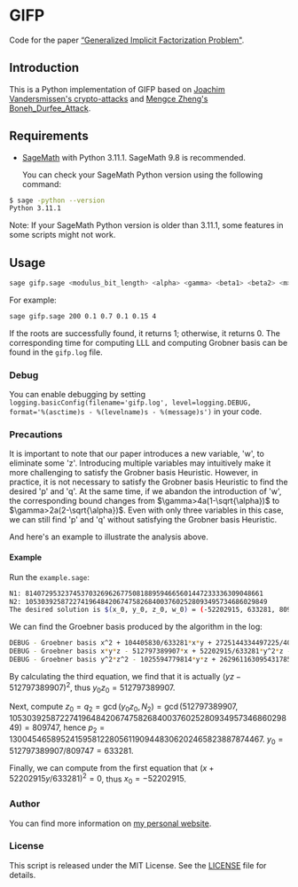 # GIFP

Code for the paper [“Generalized Implicit Factorization Problem"](https://eprint.iacr.org/2023/1562.pdf).

## Introduction

This is a Python implementation of GIFP based on [Joachim Vandersmissen's crypto-attacks](https://github.com/jvdsn/crypto-attacks) and [Mengce Zheng's Boneh_Durfee_Attack](https://github.com/MengceZheng/Boneh_Durfee_Attack).

## Requirements

- [SageMath](https://www.sagemath.org/) with Python 3.11.1. SageMath 9.8 is recommended.

  You can check your SageMath Python version using the following command:

```bash
$ sage -python --version
Python 3.11.1
```
Note: If your SageMath Python version is older than 3.11.1, some features in some scripts might not work.
## Usage
```bash
sage gifp.sage <modulus_bit_length> <alpha> <gamma> <beta1> <beta2> <m>
```
For example:
```bash
sage gifp.sage 200 0.1 0.7 0.1 0.15 4
```
If the roots are successfully found, it returns 1; otherwise, it returns 0. The corresponding time for computing LLL and computing Grobner basis can be found in the `gifp.log` file.

### Debug

You can enable debugging by setting `logging.basicConfig(filename='gifp.log', level=logging.DEBUG, format='%(asctime)s - %(levelname)s - %(message)s')` in your code.

### Precautions
It is important to note that our paper introduces a new variable, 'w', to eliminate some 'z'. Introducing multiple variables may intuitively make it more challenging to satisfy the Grobner basis Heuristic. However, in practice, it is not necessary to satisfy the Grobner basis Heuristic to find the desired 'p' and 'q'. At the same time, if we abandon the introduction of 'w', the corresponding bound changes from $\gamma>4a(1-\sqrt{\alpha})$ to $\gamma>2a(2-\sqrt{\alpha})$. Even with only three variables in this case, we can still find 'p' and 'q' without satisfying the Grobner basis Heuristic.

And here's an example to illustrate the analysis above.

#### Example
Run the `example.sage`:
```bash
N1: 814072953237453703269626775081889594665601447233336309048661
N2: 1053039258722741964842067475826840037602528093495734686029849
The desired solution is $(x_0, y_0, z_0, w_0) = (-52202915, 633281, 809747, 1300454658952415958122805611909448306202465823887874467)$.
```
We can find the Groebner basis produced by the algorithm in the log:
```bash
DEBUG - Groebner basis x^2 + 104405830/633281*x*y + 2725144334497225/401044824961*y^2
DEBUG - Groebner basis x*y*z - 512797389907*x + 52202915/633281*y^2*z - 42271153812505*y
DEBUG - Groebner basis y^2*z^2 - 1025594779814*y*z + 262961163095431785468649
```
By calculating the third equation, we find that it is actually $(yz - 512797389907)^2$, thus $y_0z_0= 512797389907$.

Next, compute $z_0=q_2=\gcd(y_0z_0, N_2)=\gcd(512797389907, 1053039258722741964842067475826840037602528093495734686029849)= 809747$, hence $p_2=1300454658952415958122805611909448306202465823887874467$. $y_0=512797389907/809747=633281$.

Finally, we can compute from the first equation that $(x+52202915y/633281)^2=0$, thus $x_0=-52202915$.

### Author

You can find more information on [my personal website](https://www.fffmath.com/).

### License

This script is released under the MIT License. See the [LICENSE](LICENSE) file for details.
